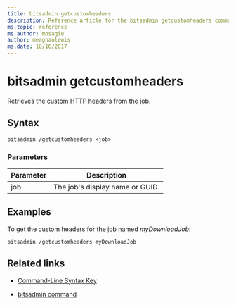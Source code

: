 ```yaml
---
title: bitsadmin getcustomheaders
description: Reference article for the bitsadmin getcustomheaders command, which retrieves the custom HTTP headers from the job.
ms.topic: reference
ms.author: mosagie
author: meaghanlewis
ms.date: 10/16/2017
---
```


# bitsadmin getcustomheaders

Retrieves the custom HTTP headers from the job.

## Syntax

```
bitsadmin /getcustomheaders <job>
```

### Parameters

| Parameter | Description |
| -------------- | -------------- |
| job | The job's display name or GUID. |

## Examples

To get the custom headers for the job named *myDownloadJob*:

```
bitsadmin /getcustomheaders myDownloadJob
```

## Related links

- [Command-Line Syntax Key](command-line-syntax-key.md)

- [bitsadmin command](bitsadmin.md)

